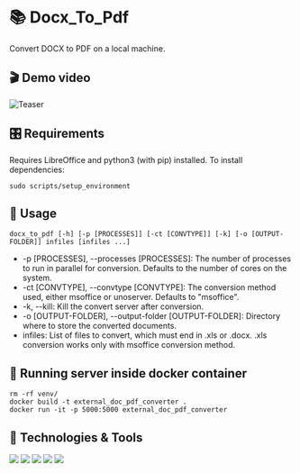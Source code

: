 # 📚 Docx_To_Pdf
Convert DOCX to PDF on a local machine.

## 🎬 Demo video

![Teaser](https://imgur.com/LpGefCM.gif)

## 🎛️ Requirements
Requires LibreOffice and python3 (with pip) installed.
To install dependencies:

    sudo scripts/setup_environment

## 📝 Usage
    docx_to_pdf [-h] [-p [PROCESSES]] [-ct [CONVTYPE]] [-k] [-o [OUTPUT-FOLDER]] infiles [infiles ...]
- -p [PROCESSES], --processes [PROCESSES]: The number of processes to run in parallel for conversion. Defaults to the number of cores on the system.
- -ct [CONVTYPE], --convtype [CONVTYPE]: The conversion method used, either msoffice or unoserver. Defaults to "msoffice".
- -k, --kill: Kill the convert server after conversion.
- -o [OUTPUT-FOLDER], --output-folder [OUTPUT-FOLDER]: Directory where to store the converted documents.
- infiles: List of files to convert, which must end in .xls or .docx. .xls conversion works only with msoffice conversion method.

## 🐳 Running server inside docker container
    rm -rf venv/
    docker build -t external_doc_pdf_converter .
    docker run -it -p 5000:5000 external_doc_pdf_converter

## 🔧 Technologies & Tools
![](https://img.shields.io/badge/OS-Linux-informational?style=flat&logo=linux&logoColor=white&color=2bbc8a)
![](https://img.shields.io/badge/Code-Python-informational?style=flat&logo=Python&logoColor=white&color=2bbc8a)
![](https://img.shields.io/badge/Linter-SonarCloud-informational?style=flat&logo=SonarCloud&logoColor=white&color=2bbc8a)
![](https://img.shields.io/badge/Linter-SuperLinter-informational?style=flat&logo=Superlinter&logoColor=white&color=2bbc8a)
![](https://img.shields.io/badge/Server-Unoserver-informational?style=flat&logo=unoserver&logoColor=white&color=2bbc8a)
